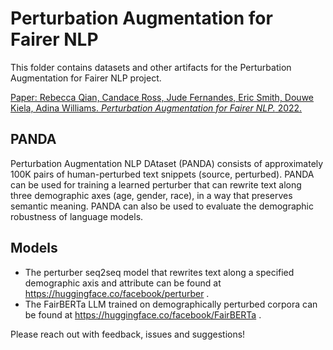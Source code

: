# Perturbation Augmentation for Fairer NLP

This folder contains datasets and other artifacts for the Perturbation Augmentation for Fairer NLP project. 

[Paper: Rebecca Qian, Candace Ross, Jude Fernandes, Eric Smith, Douwe Kiela, Adina Williams. *Perturbation Augmentation for Fairer NLP.* 2022.](https://aclanthology.org/2022.emnlp-main.646/)

## PANDA
Perturbation Augmentation NLP DAtaset (PANDA) consists of approximately 100K pairs of human-perturbed text snippets (source, perturbed). PANDA can be used for training a learned perturber that can rewrite text along three demographic axes (age, gender, race), in a way that preserves semantic meaning. PANDA can also be used to evaluate the demographic robustness of language models.

## Models
- The perturber seq2seq model that rewrites text along a specified demographic axis and attribute can be found at https://huggingface.co/facebook/perturber .
- The FairBERTa LLM trained on demographically perturbed corpora can be found at https://huggingface.co/facebook/FairBERTa .

Please reach out with feedback, issues and suggestions!
